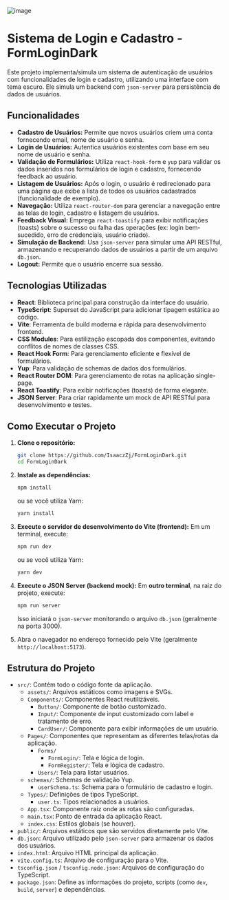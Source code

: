 ![image](https://github.com/user-attachments/assets/b3942c2e-ceb4-44d6-9608-3a2709c7e1b2)


# Sistema de Login e Cadastro - FormLoginDark

Este projeto implementa/simula um sistema de autenticação de usuários com funcionalidades de login e cadastro, utilizando uma interface com tema escuro. Ele simula um backend com `json-server` para persistência de dados de usuários.

## Funcionalidades

*   **Cadastro de Usuários:** Permite que novos usuários criem uma conta fornecendo email, nome de usuário e senha.
*   **Login de Usuários:** Autentica usuários existentes com base em seu nome de usuário e senha.
*   **Validação de Formulários:** Utiliza `react-hook-form` e `yup` para validar os dados inseridos nos formulários de login e cadastro, fornecendo feedback ao usuário.
*   **Listagem de Usuários:** Após o login, o usuário é redirecionado para uma página que exibe a lista de todos os usuários cadastrados (funcionalidade de exemplo).
*   **Navegação:** Utiliza `react-router-dom` para gerenciar a navegação entre as telas de login, cadastro e listagem de usuários.
*   **Feedback Visual:** Emprega `react-toastify` para exibir notificações (toasts) sobre o sucesso ou falha das operações (ex: login bem-sucedido, erro de credenciais, usuário criado).
*   **Simulação de Backend:** Usa `json-server` para simular uma API RESTful, armazenando e recuperando dados de usuários a partir de um arquivo `db.json`.
*   **Logout:** Permite que o usuário encerre sua sessão.

## Tecnologias Utilizadas

*   **React**: Biblioteca principal para construção da interface do usuário.
*   **TypeScript**: Superset do JavaScript para adicionar tipagem estática ao código.
*   **Vite**: Ferramenta de build moderna e rápida para desenvolvimento frontend.
*   **CSS Modules**: Para estilização escopada dos componentes, evitando conflitos de nomes de classes CSS.
*   **React Hook Form**: Para gerenciamento eficiente e flexível de formulários.
*   **Yup**: Para validação de schemas de dados dos formulários.
*   **React Router DOM**: Para gerenciamento de rotas na aplicação single-page.
*   **React Toastify**: Para exibir notificações (toasts) de forma elegante.
*   **JSON Server**: Para criar rapidamente um mock de API RESTful para desenvolvimento e testes.

## Como Executar o Projeto

1.  **Clone o repositório:**
    ```bash
    git clone https://github.com/IsaaczZj/FormLoginDark.git 
    cd FormLoginDark
    ```
2.  **Instale as dependências:**
    ```bash
    npm install
    ```
    ou se você utiliza Yarn:
    ```bash
    yarn install
    ```

3.  **Execute o servidor de desenvolvimento do Vite (frontend):**
    Em um terminal, execute:
    ```bash
    npm run dev
    ```
    ou se você utiliza Yarn:
    ```bash
    yarn dev
    ```

4.  **Execute o JSON Server (backend mock):**
    Em **outro terminal**, na raiz do projeto, execute:
    ```bash
    npm run server
    ```
    Isso iniciará o `json-server` monitorando o arquivo `db.json` (geralmente na porta 3000).

5.  Abra o navegador no endereço fornecido pelo Vite (geralmente `http://localhost:5173`).

## Estrutura do Projeto

*   `src/`: Contém todo o código fonte da aplicação.
    *   `assets/`: Arquivos estáticos como imagens e SVGs.
    *   `Components/`: Componentes React reutilizáveis.
        *   `Button/`: Componente de botão customizado.
        *   `Input/`: Componente de input customizado com label e tratamento de erro.
        *   `CardUser/`: Componente para exibir informações de um usuário.
    *   `Pages/`: Componentes que representam as diferentes telas/rotas da aplicação.
        *   `Forms/`
            *   `FormLogin/`: Tela e lógica de login.
            *   `FormRegister/`: Tela e lógica de cadastro.
        *   `Users/`: Tela para listar usuários.
    *   `schemas/`: Schemas de validação Yup.
        *   `userSchema.ts`: Schema para o formulário de cadastro e login.
    *   `Types/`: Definições de tipos TypeScript.
        *   `user.ts`: Tipos relacionados a usuários.
    *   `App.tsx`: Componente raiz onde as rotas são configuradas.
    *   `main.tsx`: Ponto de entrada da aplicação React.
    *   `index.css`: Estilos globais (se houver).
*   `public/`: Arquivos estáticos que são servidos diretamente pelo Vite.
*   `db.json`: Arquivo utilizado pelo `json-server` para armazenar os dados dos usuários.
*   `index.html`: Arquivo HTML principal da aplicação.
*   `vite.config.ts`: Arquivo de configuração para o Vite.
*   `tsconfig.json` / `tsconfig.node.json`: Arquivos de configuração do TypeScript.
*   `package.json`: Define as informações do projeto, scripts (como `dev`, `build`, `server`) e dependências.
